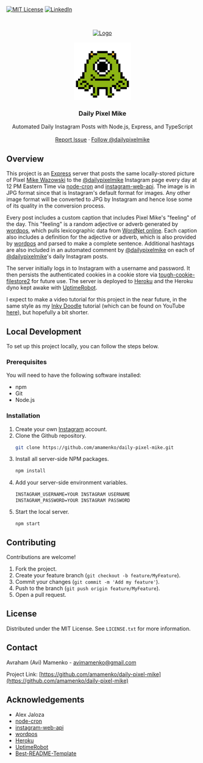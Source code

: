 [![MIT License][license-shield]][license-url]
[![LinkedIn][linkedin-shield]][linkedin-url]

<!-- PROJECT LOGO -->
<br />
<p align="center">
  <a href="https://github.com/amamenko/inky-doodle">
    <img src="https://i.imgur.com/KXPwAad.png" alt="Logo" width="500"  />
  </a>
  
  <br/>
  <br/>
  
  <img src="./pixel_mike.jpg" width="150" />

  <h3 align="center">Daily Pixel Mike</h3>

  <p align="center">
    Automated Daily Instagram Posts with Node.js, Express, and TypeScript
    <br />
    <br />
    <a href="https://github.com/amamenko/daily-pixel-mike/issues">Report Issue</a> 
    ·
    <a href="https://www.instagram.com/dailypixelmike/">Follow @dailypixelmike</a> 
  </p>
</p>

## Overview

This project is an [Express](https://expressjs.com) server that posts the same locally-stored picture of Pixel [Mike Wazowski](https://pixar.fandom.com/wiki/Mike_Wazowski) to the [@dailypixelmike](https://www.instagram.com/dailypixelmike/) Instagram page every day at 12 PM Eastern Time via [node-cron](https://www.npmjs.com/package/node-cron) and [instagram-web-api](https://www.npmjs.com/package/instagram-web-api). The image is in JPG format since that is Instagram's default format for images. Any other image format will be converted to JPG by Instagram and hence lose some of its quality in the conversion process.

Every post includes a custom caption that includes Pixel Mike's "feeling" of the day. This "feeling" is a random adjective or adverb generated by [wordpos](https://www.npmjs.com/package/wordpos), which pulls lexicographic data from [WordNet online](http://wordnetweb.princeton.edu/perl/webwn). Each caption also includes a definition for the adjective or adverb, which is also provided by [wordpos](https://www.npmjs.com/package/wordpos) and parsed to make a complete sentence. Additional hashtags are also included in an automated comment by [@dailypixelmike](https://www.instagram.com/dailypixelmike/) on each of [@dailypixelmike](https://www.instagram.com/dailypixelmike/)'s daily Instagram posts.

The server initially logs in to Instagram with a username and password. It then persists the authenticated cookies in a cookie store via [tough-cookie-filestore2](https://www.npmjs.com/package/tough-cookie-filestore2) for future use. The server is deployed to [Heroku](https://www.heroku.com) and the Heroku dyno kept awake with [UptimeRobot](https://uptimerobot.com/).

I expect to make a video tutorial for this project in the near future, in the same style as my [Inky Doodle](https://github.com/amamenko/inky-doodle) tutorial (which can be found on YouTube [here](https://www.youtube.com/watch?v=XzyYi_yv86A)), but hopefully a bit shorter.

## Local Development

To set up this project locally, you can follow the steps below.

### Prerequisites

You will need to have the following software installed:

- npm
- Git
- Node.js

### Installation

1. Create your own [Instagram](https://www.instagram.com/) account.
2. Clone the Github repository.
   ```sh
   git clone https://github.com/amamenko/daily-pixel-mike.git
   ```
3. Install all server-side NPM packages.
   ```sh
   npm install
   ```
4. Add your server-side environment variables.
   ```JS
   INSTAGRAM_USERNAME=YOUR INSTAGRAM USERNAME
   INSTAGRAM_PASSWORD=YOUR INSTAGRAM PASSWORD 
   ```  
5. Start the local server.
   ```JS
   npm start
   ``` 

<!-- CONTRIBUTING -->

## Contributing

Contributions are welcome!

1. Fork the project.
2. Create your feature branch (`git checkout -b feature/MyFeature`).
3. Commit your changes (`git commit -m 'Add my feature'`).
4. Push to the branch (`git push origin feature/MyFeature`).
5. Open a pull request.

<!-- LICENSE -->

## License

Distributed under the MIT License. See `LICENSE.txt` for more information.

<!-- CONTACT -->

## Contact

Avraham (Avi) Mamenko - avimamenko@gmail.com

Project Link: [https://github.com/amamenko/daily-pixel-mike](https://github.com/amamenko/daily-pixel-mike)

<!-- ACKNOWLEDGEMENTS -->

## Acknowledgements

- Alex Jaloza 
- [node-cron](https://www.npmjs.com/package/node-cron)
- [instagram-web-api](https://www.npmjs.com/package/instagram-web-api) 
- [wordpos](https://www.npmjs.com/package/wordpos)
- [Heroku](https://www.heroku.com) 
- [UptimeRobot](https://uptimerobot.com/)
- [Best-README-Template](https://github.com/othneildrew/Best-README-Template)

<!-- MARKDOWN LINKS & IMAGES -->

[license-shield]: https://img.shields.io/github/license/othneildrew/Best-README-Template.svg?style=for-the-badge
[license-url]: https://github.com/amamenko/daily-pixel-mike/blob/master/LICENSE.txt
[linkedin-shield]: https://img.shields.io/badge/-LinkedIn-black.svg?style=for-the-badge&logo=linkedin&colorB=555
[linkedin-url]: https://www.linkedin.com/in/avrahammamenko
